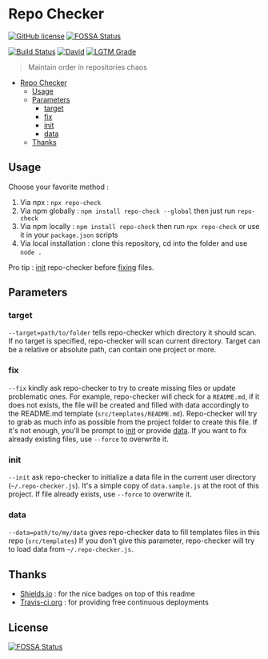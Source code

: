 # Repo Checker

[![GitHub license](https://img.shields.io/github/license/shuunen/repo-checker.svg?color=informational)](https://github.com/Shuunen/repo-checker/blob/master/LICENSE)
[![FOSSA Status](https://app.fossa.io/api/projects/git%2Bgithub.com%2FShuunen%2Frepo-checker.svg?type=shield)](https://app.fossa.io/projects/git%2Bgithub.com%2FShuunen%2Frepo-checker?ref=badge_shield)

[![Build Status](https://travis-ci.org/Shuunen/repo-checker.svg?branch=master)](https://travis-ci.org/Shuunen/repo-checker)
[![David](https://img.shields.io/david/shuunen/repo-checker.svg)](https://david-dm.org/shuunen/repo-checker)
[![LGTM Grade](https://img.shields.io/lgtm/grade/javascript/github/Shuunen/repo-checker.svg)](https://lgtm.com/projects/g/Shuunen/repo-checker/)

> Maintain order in repositories chaos

- [Repo Checker](#Repo-Checker)
  - [Usage](#Usage)
  - [Parameters](#Parameters)
    - [target](#target)
    - [fix](#fix)
    - [init](#init)
    - [data](#data)
  - [Thanks](#Thanks)

## Usage

Choose your favorite method :

1. Via npx : `npx repo-check`
2. Via npm globally : `npm install repo-check --global` then just run `repo-check`
3. Via npm locally : `npm install repo-check` then run `npx repo-check` or use it in your `package.json` scripts
4. Via local installation : clone this repository, cd into the folder and use `node .`

Pro tip : [init](#init) repo-checker before [fixing](#fix) files.

## Parameters

### target

`--target=path/to/folder` tells repo-checker which directory it should scan.
If no target is specified, repo-checker will scan current directory.
Target can be a relative or absolute path, can contain one project or more.

### fix

`--fix` kindly ask repo-checker to try to create missing files or update problematic ones.
For example, repo-checker will check for a `README.md`, if it does not exists, the file will be created and filled with data accordingly to the README.md template (`src/templates/README.md`).
Repo-checker will try to grab as much info as possible from the project folder to create this file.
If it's not enough, you'll be prompt to [init](#init) or provide [data](#data).
If you want to fix already existing files, use `--force` to overwrite it.

### init

`--init` ask repo-checker to initialize a data file in the current user directory (`~/.repo-checker.js`).
It's a simple copy of `data.sample.js` at the root of this project.
If file already exists, use `--force` to overwrite it.

### data

`--data=path/to/my/data` gives repo-checker data to fill templates files in this repo (`src/templates`)
If you don't give this parameter, repo-checker will try to load data from `~/.repo-checker.js`.

## Thanks

- [Shields.io](https://shields.io) : for the nice badges on top of this readme
- [Travis-ci.org](https://travis-ci.org) : for providing free continuous deployments


## License
[![FOSSA Status](https://app.fossa.io/api/projects/git%2Bgithub.com%2FShuunen%2Frepo-checker.svg?type=large)](https://app.fossa.io/projects/git%2Bgithub.com%2FShuunen%2Frepo-checker?ref=badge_large)